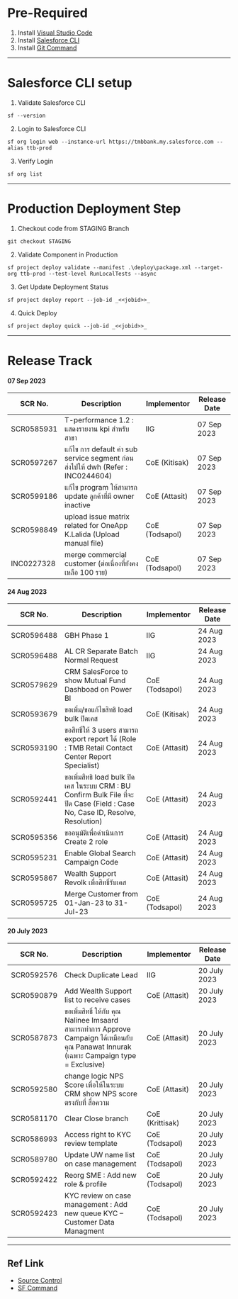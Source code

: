 # Pre-Required
1. Install [Visual Studio Code](https://code.visualstudio.com/)
2. Install [Salesforce CLI](https://developer.salesforce.com/docs/atlas.en-us.sfdx_setup.meta/sfdx_setup/sfdx_setup_install_cli.htm#sfdx_setup_install_cli_windows)
3. Install [Git Command](https://git-scm.com/)
---
# Salesforce CLI setup
1. Validate Salesforce CLI
```
sf --version
```
2. Login to Salesforce CLI
```
sf org login web --instance-url https://tmbbank.my.salesforce.com --alias ttb-prod
```
3. Verify Login
```
sf org list
```
---
# Production Deployment Step
1. Checkout code from STAGING Branch
```
git checkout STAGING
```
2. Validate Component in Production
```
sf project deploy validate --manifest .\deploy\package.xml --target-org ttb-prod --test-level RunLocalTests --async
```
3. Get Update Deployment Status
```
sf project deploy report --job-id _<<jobid>>_
```
4. Quick Deploy
```
sf project deploy quick --job-id _<<jobid>>_
```
---
# Release Track
#### 07 Sep 2023
| SCR No.     | Description    | Implementor | Release Date |
| --------|---------|-------|-------|
| SCR0585931 | T-performance 1.2 : แสดงรายงาน kpi สำหรับสาขา | IIG | 07 Sep 2023 |
| SCR0597267 | แก้ไข การ default ค่า sub service segment ก่อนส่งไปให้ dwh (Refer : INC0244604)| CoE (Kitisak) | 07 Sep 2023 |
| SCR0599186 | แก้ไข program ให้สามารถ update ลูกค้าที่มี owner inactive| CoE (Attasit) | 07 Sep 2023 |
| SCR0598849 | upload issue matrix related for OneApp K.Lalida (Upload manual file)| CoE (Todsapol) | 07 Sep 2023 |
| INC0227328 | merge commercial customer (ต่อเนื่องที่ยังคงเหลือ 100 ราย) | CoE (Todsapol) | 07 Sep 2023 |
#### 24 Aug 2023
| SCR No.     | Description    | Implementor | Release Date |
| --------|---------|-------|-------|
| SCR0596488 | GBH Phase 1 | IIG | 24 Aug 2023 |
| SCR0596488 | AL CR Separate Batch Normal Request | IIG | 24 Aug 2023 |
| SCR0579629 | CRM SalesForce to show Mutual Fund Dashboad on Power BI | CoE (Todsapol) | 24 Aug 2023 |
| SCR0593679 | ขอเพิ่ม/ขอแก้ไขสิทธิ load bulk ปิดเคส | CoE (Kitisak) | 24 Aug 2023 |
| SCR0593190 | ขอสิทธิ์ให้ 3 users สามารถ export report ได้ (Role : TMB Retail Contact Center Report Specialist) | CoE (Attasit) | 24 Aug 2023 |
| SCR0592441 | ขอเพิ่มสิทธิ load bulk ปิดเคส ในระบบ CRM : BU Confirm Bulk File ที่จะปิด Case (Field : Case No, Case ID, Resolve, Resolution) | CoE (Attasit) | 24 Aug 2023 |
| SCR0595356 | ขออนุมัติเพื่อดำเนินการ Create 2 role | CoE (Attasit) | 24 Aug 2023 |
| SCR0595231 | Enable Global Search Campaign Code | CoE (Attasit) | 24 Aug 2023 |
| SCR0595867 | Wealth Support Revolk เพื่อสิทธิ์รับเคส | CoE (Attasit) | 24 Aug 2023 |
| SCR0595725 | Merge Customer from 01-Jan-23 to 31-Jul-23 | CoE (Todsapol) | 24 Aug 2023 |
#### 20 July 2023
| SCR No.     | Description    | Implementor | Release Date |
| --------|---------|-------|-------|
| SCR0592576 | Check Duplicate Lead | IIG | 20 July 2023 |
| SCR0590879 | Add Wealth Support list to receive cases | CoE (Attasit) | 20 July 2023 |
| SCR0587873 | ขอเพิ่มสิทธิ์ ให้กับ คุณ Nalinee  Imsaard สามารถทำการ Approve Campaign ได้เหมือนกับคุณ Panawat Innurak (เฉพาะ Campaign type = Exclusive) | CoE (Attasit) | 20 July 2023 |
| SCR0592580 | change logic NPS Score เพื่อให้ในระบบ CRM show NPS score ตรงกับที่ สื่อความ | CoE (Attasit) | 20 July 2023 |
| SCR0581170 | Clear Close branch | CoE (Krittisak) | 20 July 2023 |
| SCR0586993 | Access right to KYC review template | CoE (Todsapol) | 20 July 2023 |
| SCR0589780 | Update UW name list on case management | CoE (Todsapol) | 20 July 2023 |
| SCR0592422 | Reorg SME : Add new role & profile | CoE (Todsapol) | 20 July 2023 |
| SCR0592423 | KYC review on case management : Add new queue KYC – Customer Data Managment | CoE (Todsapol) | 20 July 2023 |
---
## Ref Link
* [Source Control](https://bitbucket.tmbbank.local:7990/projects/CRMSAL/repos/ttb-crm/browse)
* [SF Command](https://developer.salesforce.com/docs/atlas.en-us.sfdx_cli_reference.meta/sfdx_cli_reference/cli_reference_top.htm)